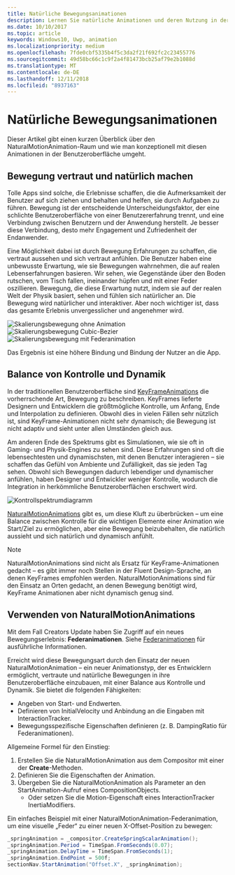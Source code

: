 ```yaml
---
title: Natürliche Bewegungsanimationen
description: Lernen Sie natürliche Animationen und deren Nutzung in der App-Benutzeroberfläche kennen.
ms.date: 10/10/2017
ms.topic: article
keywords: Windows10, Uwp, animation
ms.localizationpriority: medium
ms.openlocfilehash: 7fde0cbf5335b4f5c3da2f21f692fc2c23455776
ms.sourcegitcommit: 49d58bc66c1c9f2a4f81473bcb25af79e2b1088d
ms.translationtype: MT
ms.contentlocale: de-DE
ms.lasthandoff: 12/11/2018
ms.locfileid: "8937163"
---
```

# <a name="natural-motion-animations"></a>Natürliche Bewegungsanimationen

Dieser Artikel gibt einen kurzen Überblick über den NaturalMotionAnimation-Raum und wie man konzeptionell mit diesen Animationen in der Benutzeroberfläche umgeht.

## <a name="making-motion-feel-familiar-and-natural"></a>Bewegung vertraut und natürlich machen

Tolle Apps sind solche, die Erlebnisse schaffen, die die Aufmerksamkeit der Benutzer auf sich ziehen und behalten und helfen, sie durch Aufgaben zu führen. Bewegung ist der entscheidende Unterscheidungsfaktor, der eine schlichte Benutzeroberfläche von einer Benutzererfahrung trennt, und eine Verbindung zwischen Benutzern und der Anwendung herstellt. Je besser diese Verbindung, desto mehr Engagement und Zufriedenheit der Endanwender.

Eine Möglichkeit dabei ist durch Bewegung Erfahrungen zu schaffen, die vertraut aussehen und sich vertraut anfühlen. Die Benutzer haben eine unbewusste Erwartung, wie sie Bewegungen wahrnehmen, die auf realen Lebenserfahrungen basieren. Wir sehen, wie Gegenstände über den Boden rutschen, vom Tisch fallen, ineinander hüpfen und mit einer Feder oszillieren. Bewegung, die diese Erwartung nutzt, indem sie auf der realen Welt der Physik basiert, sehen und fühlen sich natürlicher an. Die Bewegung wird natürlicher und interaktiver. Aber noch wichtiger ist, dass das gesamte Erlebnis unvergesslicher und angenehmer wird.

![Skalierungsbewegung ohne Animation](images/animation/scale-no-animation.gif)
![Skalierungsbewegung Cubic-Bezier](images/animation/scale-cubic-bezier.gif)
![Skalierungsbewegung mit Federanimation](images/animation/scale-spring.gif)

Das Ergebnis ist eine höhere Bindung und Bindung der Nutzer an die App.

## <a name="balancing-control-and-dynamism"></a>Balance von Kontrolle und Dynamik

In der traditionellen Benutzeroberfläche sind [KeyFrameAnimations](https://docs.microsoft.com/uwp/api/windows.ui.composition.keyframeanimation) die vorherrschende Art, Bewegung zu beschreiben. KeyFrames lieferte Designern und Entwicklern die größtmögliche Kontrolle, um Anfang, Ende und Interpolation zu definieren. Obwohl dies in vielen Fällen sehr nützlich ist, sind KeyFrame-Animationen nicht sehr dynamisch; die Bewegung ist nicht adaptiv und sieht unter allen Umständen gleich aus.

Am anderen Ende des Spektrums gibt es Simulationen, wie sie oft in Gaming- und Physik-Engines zu sehen sind. Diese Erfahrungen sind oft die lebensechtesten und dynamischsten, mit denen Benutzer interagieren – sie schaffen das Gefühl von Ambiente und Zufälligkeit, das sie jeden Tag sehen. Obwohl sich Bewegungen dadurch lebendiger und dynamischer anfühlen, haben Designer und Entwickler weniger Kontrolle, wodurch die Integration in herkömmliche Benutzeroberflächen erschwert wird.

![Kontrollspektrumdiagramm](images/animation/natural-motion-diagram.png)

[NaturalMotionAnimations](https://docs.microsoft.com/uwp/api/windows.ui.composition.naturalmotionanimation) gibt es, um diese Kluft zu überbrücken – um eine Balance zwischen Kontrolle für die wichtigen Elemente einer Animation wie Start/Ziel zu ermöglichen, aber eine Bewegung beizubehalten, die natürlich aussieht und sich natürlich und dynamisch anfühlt.

> [!NOTE]
> NaturalMotionAnimations sind nicht als Ersatz für KeyFrame-Animationen gedacht – es gibt immer noch Stellen in der Fluent Design-Sprache, an denen KeyFrames empfohlen werden. NaturalMotionAnimations sind für den Einsatz an Orten gedacht, an denen Bewegung benötigt wird, KeyFrame Animationen aber nicht dynamisch genug sind.

## <a name="using-naturalmotionanimations"></a>Verwenden von NaturalMotionAnimations

Mit dem Fall Creators Update haben Sie Zugriff auf ein neues Bewegungserlebnis: **Federanimationen**. Siehe [Federanimationen](spring-animations.md) für ausführliche Informationen.

Erreicht wird diese Bewegungsart durch den Einsatz der neuen NaturalMotionAnimation – ein neuer Animationstyp, der es Entwicklern ermöglicht, vertraute und natürliche Bewegungen in ihre Benutzeroberfläche einzubauen, mit einer Balance aus Kontrolle und Dynamik. Sie bietet die folgenden Fähigkeiten:

- Angeben von Start- und Endwerten.
- Definieren von InitialVelocity und Anbindung an die Eingaben mit InteractionTracker.
- Bewegungsspezifische Eigenschaften definieren (z. B. DampingRatio für Federanimationen).

Allgemeine Formel für den Einstieg:

1. Erstellen Sie die NaturalMotionAnimation aus dem Compositor mit einer der **Create**-Methoden.
1. Definieren Sie die Eigenschaften der Animation.
1. Übergeben Sie die NaturalMotionAnimation als Parameter an den StartAnimation-Aufruf eines CompositionObjects.
    - Oder setzen Sie die Motion-Eigenschaft eines InteractionTracker InertiaModifiers.

Ein einfaches Beispiel mit einer NaturalMotionAnimation-Federanimation, um eine visuelle „Feder“ zu einer neuen X-Offset-Position zu bewegen:

```csharp
_springAnimation = _compositor.CreateSpringScalarAnimation();
_springAnimation.Period = TimeSpan.FromSeconds(0.07);
_springAnimation.DelayTime = TimeSpan.FromSeconds(1);
_springAnimation.EndPoint = 500f;
sectionNav.StartAnimation("Offset.X", _springAnimation);
```
